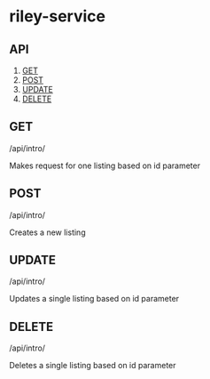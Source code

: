 # riley-service

## API

1. [GET](#get)
2. [POST](#post)
3. [UPDATE](#update)
4. [DELETE](#delete)

## GET

/api/intro/

Makes request for one listing based on id parameter

## POST

/api/intro/

Creates a new listing

## UPDATE

/api/intro/

Updates a single listing based on id parameter

## DELETE

/api/intro/

Deletes a single listing based on id parameter

